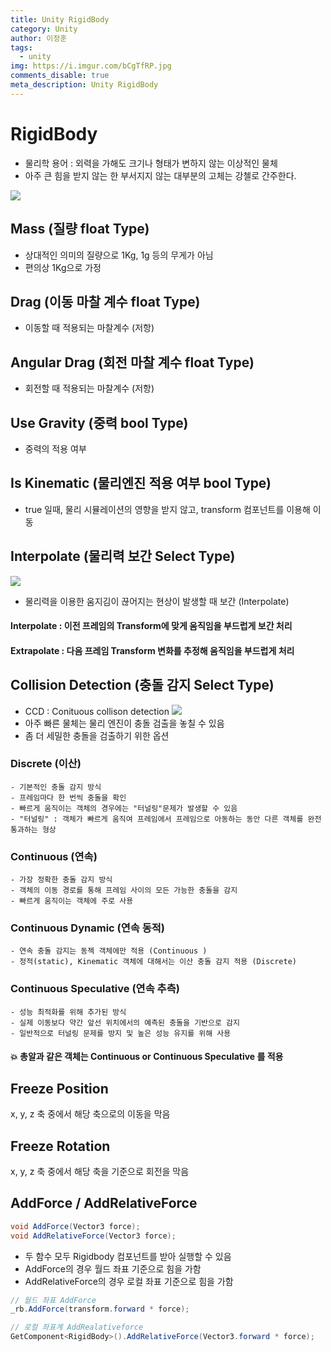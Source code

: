 ```yaml
---
title: Unity RigidBody
category: Unity
author: 이정훈
tags:
  - unity
img: https://i.imgur.com/bCgTfRP.jpg
comments_disable: true
meta_description: Unity RigidBody
---
```

# RigidBody

- 물리학 용어 : 외력을 가해도 크기나 형태가 변하지 않는 이상적인 물체
- 아주 큰 힘을 받지 않는 한 부서지지 않는 대부분의 고체는 강첼로 간주한다.

![](https://i.imgur.com/bCgTfRP.jpg)

## Mass (질량 float Type)
- 상대적인 의미의 질량으로 1Kg, 1g 등의 무게가 아님
- 편의상 1Kg으로 가정
## Drag (이동 마찰 계수 float Type)
- 이동할 때 적용되는 마찰계수 (저항)
## Angular Drag (회전 마찰 계수 float Type) 
- 회전할 때 적용되는 마찰계수 (저항)
## Use Gravity (중력 bool Type)
- 중력의 적용 여부
## Is Kinematic (물리엔진 적용 여부 bool Type)
- true 일때, 물리 시뮬레이션의 영향을 받지 않고, transform 컴포넌트를 이용해 이동
## Interpolate (물리력 보간 Select Type)
![](https://i.imgur.com/smJOqSP.jpg)
- 물리력을 이용한 움지김이 끊어지는 현상이 발생할 때 보간 (Interpolate)
#### Interpolate : 이전 프레임의 Transform에 맞게 움직임을 부드럽게 보간 처리
#### Extrapolate : 다음 프레임 Transform 변화를 추정해 움직임을 부드럽게 처리
## Collision Detection (충돌 감지 Select Type)
- CCD : Conituous collison detection
![](https://i.imgur.com/ThX40vQ.jpg)
- 아주 빠른 물체는 물리 엔진이 충돌 검출을 놓칠 수 있음
- 좀 더 세밀한 충돌을 검출하기 위한 옵션
### Discrete (이산)
	- 기본적인 충돌 감지 방식
	- 프레임마다 한 번씩 충돌을 확인
	- 빠르게 움직이는 객체의 경우에는 "터널링"문제가 발생할 수 있음
	- "터널링" : 객체가 빠르게 움직여 프레임에서 프레임으로 아동하는 동안 다른 객체를 완전 통과하는 형상
### Continuous (연속)
	- 가장 정확한 충돌 감지 방식
	- 객체의 이동 경로를 통해 프레임 사이의 모든 가능한 충돌을 감지
	- 빠르게 움직이는 객체에 주로 사용
### Continuous Dynamic (연속 동적)
	- 연속 충돌 감지는 동젝 객체에만 적용 (Continuous )
	- 정적(static), Kinematic 객체에 대해서는 이산 충돌 감지 적용 (Discrete)
### Continuous Speculative (연속 추측)
	- 성능 최적화를 위해 추가된 방식
	- 실제 이동보다 약간 앞선 위치에서의 예측된 충돌을 기반으로 감지
	- 일반적으로 터널링 문제를 방지 및 높은 성능 유지를 위해 사용
#### 💥 총알과 같은 객체는 Continuous or Continuous Speculative 를 적용

## Freeze Position 
x, y, z 축 중에서 해당 축으로의 이동을 막음

## Freeze Rotation
x, y, z 축 중에서 해당 축을 기준으로 회전을 막음

## AddForce / AddRelativeForce
```csharp
void AddForce(Vector3 force);
void AddRelativeForce(Vector3 force);
```
- 두 함수 모두 Rigidbody 컴포넌트를 받아 실행할 수 있음
- AddForce의 경우 월드 좌표 기준으로 힘을 가함
- AddRelativeForce의 경우 로컬 좌표 기준으로 힘을 가함

```csharp
// 월드 좌표 AddForce
_rb.AddForce(transform.forward * force);

// 로컬 좌표계 AddRealativeforce
GetComponent<RigidBody>().AddRelativeForce(Vector3.forward * force);
```